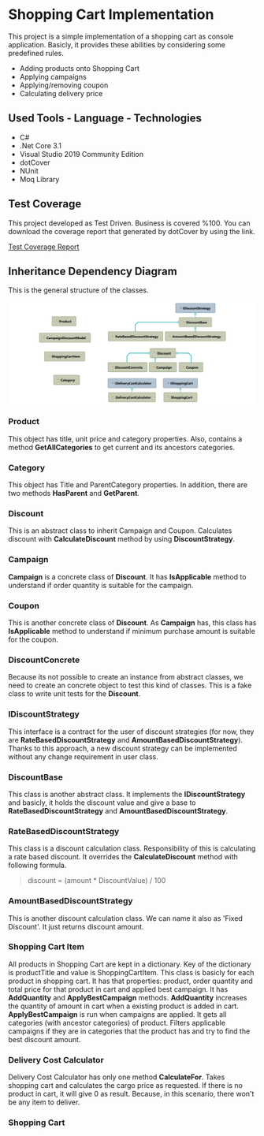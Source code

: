 # Shopping Cart Implementation
This project is a simple implementation of a shopping cart as console application. 
Basicly, it provides these abilities by considering some predefined rules.
- Adding products onto Shopping Cart
- Applying campaigns
- Applying/removing coupon
- Calculating delivery price

## Used Tools - Language - Technologies
- C#
- .Net Core 3.1
- Visual Studio 2019 Community Edition
- dotCover
- NUnit
- Moq Library

## Test Coverage

This project developed as Test Driven. Business is covered %100. You can download the coverage report that generated by dotCover by using the link.

<a href="SolutionItems/TestCoverageReport.zip" download>Test Coverage Report</a>

## Inheritance Dependency Diagram

This is the general structure of the classes.

![Dependency Diagram](SolutionItems/DependencyDiagram.png)

### Product
This object has title, unit price and category properties. Also, contains a method **GetAllCategories** to get current and its ancestors categories.

### Category
This object has Title and ParentCategory properties. In addition, there are two methods **HasParent** and **GetParent**.

### Discount
This is an abstract class to inherit Campaign and Coupon. Calculates discount with **CalculateDiscount** method by using **DiscountStrategy**.

### Campaign
**Campaign** is a concrete class of **Discount**. It has **IsApplicable** method to understand if order quantity is suitable for the campaign.

### Coupon
This is another concrete class of **Discount**. As **Campaign** has, this class has **IsApplicable** method to understand if minimum purchase amount is suitable for the coupon.

### DiscountConcrete
Because its not possible to create an instance from abstract classes, we need to create an concrete object to test this kind of classes. This is a fake class to write unit tests for the **Discount**.

### IDiscountStrategy
This interface is a contract for the user of discount strategies (for now, they are **RateBasedDiscountStrategy** and **AmountBasedDiscountStrategy**). Thanks to this approach, a new discount strategy can be implemented without any change requirement in user class.

### DiscountBase
This class is another abstract class. It implements the **IDiscountStrategy** and basicly, it holds the discount value and give a base to **RateBasedDiscountStrategy** and **AmountBasedDiscountStrategy**.

### RateBasedDiscountStrategy
This class is a discount calculation class. Responsibility of this is calculating a rate based discount. It overrides the **CalculateDiscount** method with following formula.

> discount = (amount * DiscountValue) / 100

### AmountBasedDiscountStrategy
This is another discount calculation class. We can name it also as 'Fixed Discount'. It just returns discount amount.

### Shopping Cart Item
All products in Shopping Cart are kept in a dictionary. Key of the dictionary is productTitle and value is ShoppingCartItem. This class is basicly for each product in shopping cart. It has that properties: product, order quantity and total price for that product in cart and applied best campaign. It has **AddQuantity** and **ApplyBestCampaign** methods. 
**AddQuantity** increases the quantity of amount in cart when a existing product is added in cart. 
**ApplyBestCampaign** is run when campaigns are applied. It gets all categories (with ancestor categories) of product. Filters applicable campaigns if they are in categories that the product has and try to find the best discount amount.

### Delivery Cost Calculator
Delivery Cost Calculator has only one method **CalculateFor**. Takes shopping cart and calculates the cargo price as requested. If there is no product in cart, it will give 0 as result. Because, in this scenario, there won't be any item to deliver.

### Shopping Cart
